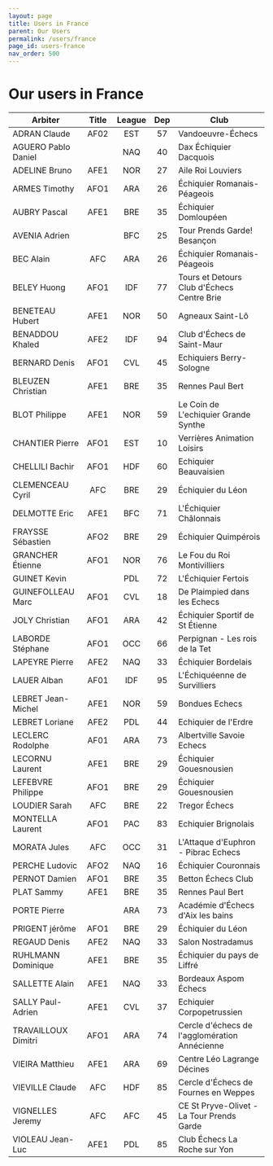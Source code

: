 ```yaml
---
layout: page
title: Users in France
parent: Our Users
permalink: /users/france
page_id: users-france
nav_order: 500
---
```


# Our users in France

| Arbiter             | Title | League | Dep  | Club                                          |
|---------------------|:-----:|:------:|:----:|-----------------------------------------------|
| ADRAN Claude        | AF02  |  EST   |  57  | Vandoeuvre-Échecs                             |
| AGUERO Pablo Daniel |       |  NAQ   |  40  | Dax Échiquier Dacquois                        |
| ADELINE Bruno       | AFE1  |  NOR   |  27  | Aile Roi Louviers                             |
| ARMES Timothy       | AFO1  |  ARA   |  26  | Échiquier Romanais-Péageois                   |
| AUBRY Pascal        | AFE1  |  BRE   |  35  | Échiquier Domloupéen                          |
| AVENIA Adrien       |       |  BFC   |  25  | Tour Prends Garde! Besançon                   |
| BEC Alain           |  AFC  |  ARA   |  26  | Échiquier Romanais-Péageois                   |
| BELEY Huong         | AFO1  |  IDF   |  77  | Tours et Detours Club d'Échecs Centre Brie    |
| BENETEAU Hubert     | AFE1  |  NOR   |  50  | Agneaux Saint-Lô                              |
| BENADDOU Khaled     | AFE2  |  IDF   |  94  | Club d'Échecs de Saint-Maur                   |
| BERNARD Denis       | AFO1  |  CVL   |  45  | Echiquiers Berry-Sologne                      |
| BLEUZEN Christian   | AFE1  |  BRE   |  35  | Rennes Paul Bert                              |
| BLOT Philippe       | AFE1  |  NOR   |  59  | Le Coin de L'echiquier Grande Synthe          |
| CHANTIER Pierre     | AFO1  |  EST   |  10  | Verrières Animation Loisirs                   |
| CHELLILI Bachir     | AFO1  |  HDF   |  60  | Echiquier Beauvaisien                         |
| CLEMENCEAU Cyril    |  AFC  |  BRE   |  29  | Échiquier du Léon                             |
| DELMOTTE Eric       | AFE1  |  BFC   |  71  | L'Échiquier Châlonnais                        |
| FRAYSSE Sébastien   | AFO2  |  BRE   |  29  | Échiquier Quimpérois                          |
| GRANCHER Étienne    | AFO1  |  NOR   |  76  | Le Fou du Roi Montivilliers                   |
| GUINET Kevin        |       |  PDL   |  72  | L'Échiquier Fertois                           |
| GUINEFOLLEAU Marc   | AFO1  |  CVL   |  18  | De Plaimpied dans les Echecs                  |
| JOLY Christian      | AFO1  |  ARA   |  42  | Échiquier Sportif de St Étienne               |
| LABORDE Stéphane    | AFO1  |  OCC   |  66  | Perpignan - Les rois de la Tet                |
| LAPEYRE Pierre      | AFE2  |  NAQ   |  33  | Échiquier Bordelais                           |
| LAUER Alban         | AF01  |  IDF   |  95  | L'Échiquéenne de Survilliers                  |
| LEBRET Jean-Michel  | AFE1  |  NOR   |  59  | Bondues Echecs                                |
| LEBRET Loriane      | AFE2  |  PDL   |  44  | Echiquier de l'Erdre                          |
| LECLERC Rodolphe    | AF01  |  ARA   |  73  | Albertville Savoie Echecs                     |
| LECORNU Laurent     | AFE1  |  BRE   |  29  | Échiquier Gouesnousien                        |
| LEFEBVRE Philippe   | AFO1  |  BRE   |  29  | Échiquier Gouesnousien                        |
| LOUDIER Sarah       |  AFC  |  BRE   |  22  | Tregor Échecs                                 |
| MONTELLA Laurent    | AFO1  |  PAC   |  83  | Echiquier Brignolais                          |
| MORATA Jules        |  AFC  |  OCC   |  31  | L'Attaque d'Euphron - Pibrac Echecs           |
| PERCHE Ludovic      | AFO2  |  NAQ   |  16  | Échiquier Couronnais                          |
| PERNOT Damien       | AFO1  |  BRE   |  35  | Betton Échecs Club                            |
| PLAT Sammy          | AFE1  |  BRE   |  35  | Rennes Paul Bert                              |
| PORTE Pierre        |       |  ARA   |  73  | Académie d'Échecs d'Aix les bains             |
| PRIGENT jérôme      | AFO1  |  BRE   |  29  | Échiquier du Léon                             |
| REGAUD Denis        | AFE2  |  NAQ   |  33  | Salon Nostradamus                             |
| RUHLMANN Dominique  | AFE1  |  BRE   |  35  | Échiquier du pays de Liffré                   |
| SALLETTE Alain      | AFE1  |  NAQ   |  33  | Bordeaux Aspom Échecs                         |
| SALLY Paul-Adrien   | AFE1  |  CVL   |  37  | Echiquier Corpopetrussien                     |
| TRAVAILLOUX Dimitri | AFO1  |  ARA   |  74  | Cercle d'échecs de l'agglomération Annécienne |
| VIEIRA Matthieu     | AFE1  |  ARA   |  69  | Centre Léo Lagrange Décines                   |
| VIEVILLE Claude     |  AFC  |  HDF   |  85  | Cercle d'Échecs de Fournes en Weppes          |
| VIGNELLES Jeremy    |  AFC  |  AFC   |  45  | CE St Pryve-Olivet - La Tour Prends Garde     |
| VIOLEAU Jean-Luc    | AFE1  |  PDL   |  85  | Club Échecs La Roche sur Yon                  |
